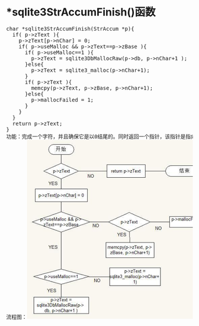# *sqlite3StrAccumFinish()函数
<pre>
char *sqlite3StrAccumFinish(StrAccum *p){
  if( p->zText ){
    p->zText[p->nChar] = 0;
    if( p->useMalloc && p->zText==p->zBase ){
      if( p->useMalloc==1 ){
        p->zText = sqlite3DbMallocRaw(p->db, p->nChar+1 );
      }else{
        p->zText = sqlite3_malloc(p->nChar+1);
      }
      if( p->zText ){
        memcpy(p->zText, p->zBase, p->nChar+1);
      }else{
        p->mallocFailed = 1;
      }
    }
  }
  return p->zText;
}
功能：完成一个字符，并且确保它是以0结尾的。同时返回一个指针，该指针是指向这个字符的，如果途中遇到任何错误都返回一个Null空指针。
流程图：<img src="p6.jpg">
</pre>
